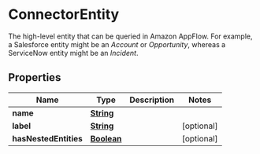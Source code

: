 

# ConnectorEntity

 The high-level entity that can be queried in Amazon AppFlow. For example, a Salesforce entity might be an <i>Account</i> or <i>Opportunity</i>, whereas a ServiceNow entity might be an <i>Incident</i>. 

## Properties

| Name | Type | Description | Notes |
|------------ | ------------- | ------------- | -------------|
|**name** | [**String**](String.md) |  |  |
|**label** | [**String**](String.md) |  |  [optional] |
|**hasNestedEntities** | [**Boolean**](Boolean.md) |  |  [optional] |




